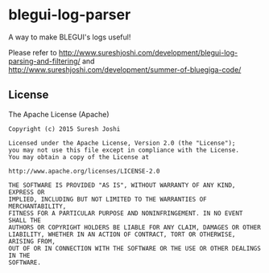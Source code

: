 # blegui-log-parser

A way to make BLEGUI's logs useful!

Please refer to http://www.sureshjoshi.com/development/blegui-log-parsing-and-filtering/ and http://www.sureshjoshi.com/development/summer-of-bluegiga-code/

License
-------

The Apache License (Apache)

    Copyright (c) 2015 Suresh Joshi

    Licensed under the Apache License, Version 2.0 (the "License");
    you may not use this file except in compliance with the License.
    You may obtain a copy of the License at

    http://www.apache.org/licenses/LICENSE-2.0

    THE SOFTWARE IS PROVIDED "AS IS", WITHOUT WARRANTY OF ANY KIND, EXPRESS OR
    IMPLIED, INCLUDING BUT NOT LIMITED TO THE WARRANTIES OF MERCHANTABILITY,
    FITNESS FOR A PARTICULAR PURPOSE AND NONINFRINGEMENT. IN NO EVENT SHALL THE
    AUTHORS OR COPYRIGHT HOLDERS BE LIABLE FOR ANY CLAIM, DAMAGES OR OTHER
    LIABILITY, WHETHER IN AN ACTION OF CONTRACT, TORT OR OTHERWISE, ARISING FROM,
    OUT OF OR IN CONNECTION WITH THE SOFTWARE OR THE USE OR OTHER DEALINGS IN THE
    SOFTWARE.

